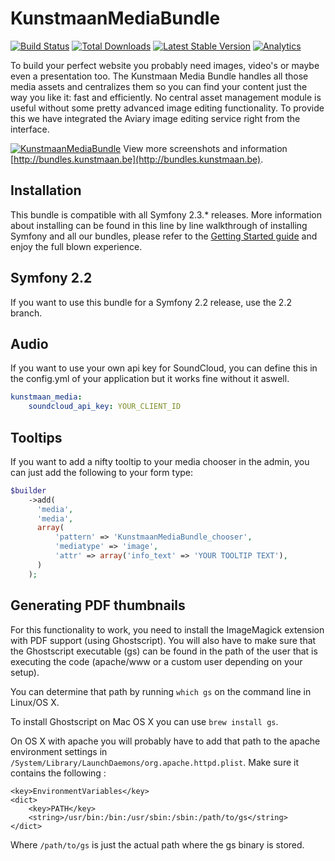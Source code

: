 # KunstmaanMediaBundle

[![Build Status](https://travis-ci.org/Kunstmaan/KunstmaanMediaBundle.png?branch=master)](http://travis-ci.org/Kunstmaan/KunstmaanMediaBundle)
[![Total Downloads](https://poser.pugx.org/kunstmaan/media-bundle/downloads.png)](https://packagist.org/packages/kunstmaan/media-bundle)
[![Latest Stable Version](https://poser.pugx.org/kunstmaan/media-bundle/v/stable.png)](https://packagist.org/packages/kunstmaan/media-bundle)
[![Analytics](https://ga-beacon.appspot.com/UA-3160735-7/Kunstmaan/KunstmaanMediaBundle)](https://github.com/igrigorik/ga-beacon)

To build your perfect website you probably need images, video's or maybe even a presentation too. The Kunstmaan Media Bundle handles all those media assets and centralizes them so you can find your content just the way you like it: fast and efficiently. No central asset management module is useful without some pretty advanced image editing functionality. To provide this we have integrated the Aviary image editing service right from the interface.

[![KunstmaanMediaBundle](http://bundles.kunstmaan.be/uploads/media/521f4ef048d1c.png?54fbfd9)](http://bundles.kunstmaan.be)
View more screenshots and information [http://bundles.kunstmaan.be](http://bundles.kunstmaan.be).

## Installation

This bundle is compatible with all Symfony 2.3.* releases. More information about installing can be found in this line by line walkthrough of installing Symfony and all our bundles, please refer to the [Getting Started guide](http://bundles.kunstmaan.be/doc/01_GettingStarted.html) and enjoy the full blown experience.

## Symfony 2.2

If you want to use this bundle for a Symfony 2.2 release, use the 2.2 branch.

## Audio

If you want to use your own api key for SoundCloud, you can define this in the config.yml of your application but it works fine without it aswell.

```yml
kunstmaan_media:
    soundcloud_api_key: YOUR_CLIENT_ID
```

## Tooltips

If you want to add a nifty tooltip to your media chooser in the admin, you can just add the following to your form type:

```php
$builder
    ->add(
      'media',
      'media',
      array(
          'pattern' => 'KunstmaanMediaBundle_chooser',
          'mediatype' => 'image',
          'attr' => array('info_text' => 'YOUR TOOLTIP TEXT'),
      )
    );
```

## Generating PDF thumbnails

For this functionality to work, you need to install the ImageMagick extension with PDF support (using
Ghostscript). You will also have to make sure that the Ghostscript executable (gs) can be found
in the path of the user that is executing the code (apache/www or a custom user depending on your setup).

You can determine that path by running ```which gs``` on the command line in Linux/OS X.

To install Ghostscript on Mac OS X you can use ```brew install gs```.

On OS X with apache you will probably have to add that path to the apache environment settings in
```/System/Library/LaunchDaemons/org.apache.httpd.plist```. Make sure it contains the following :
```
<key>EnvironmentVariables</key>
<dict>
    <key>PATH</key>
    <string>/usr/bin:/bin:/usr/sbin:/sbin:/path/to/gs</string>
</dict>
```

Where ```/path/to/gs``` is just the actual path where the gs binary is stored.
